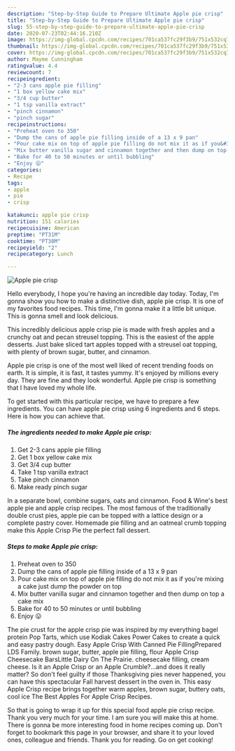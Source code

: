```yaml
---
description: "Step-by-Step Guide to Prepare Ultimate Apple pie crisp"
title: "Step-by-Step Guide to Prepare Ultimate Apple pie crisp"
slug: 55-step-by-step-guide-to-prepare-ultimate-apple-pie-crisp
date: 2020-07-23T02:44:16.210Z
image: https://img-global.cpcdn.com/recipes/701ca537fc29f3b9/751x532cq70/apple-pie-crisp-recipe-main-photo.jpg
thumbnail: https://img-global.cpcdn.com/recipes/701ca537fc29f3b9/751x532cq70/apple-pie-crisp-recipe-main-photo.jpg
cover: https://img-global.cpcdn.com/recipes/701ca537fc29f3b9/751x532cq70/apple-pie-crisp-recipe-main-photo.jpg
author: Mayme Cunningham
ratingvalue: 4.4
reviewcount: 7
recipeingredient:
- "2-3 cans apple pie filling"
- "1 box yellow cake mix"
- "3/4 cup butter"
- "1 tsp vanilla extract"
- "pinch cinnamon"
- "pinch sugar"
recipeinstructions:
- "Preheat oven to 350"
- "Dump the cans of apple pie filling inside of a 13 x 9 pan"
- "Pour cake mix on top of apple pie filling do not mix it as if you&#39;re mixing a cake just dump the powder on top"
- "Mix butter vanilla sugar and cinnamon together and then dump on top a cake mix"
- "Bake for 40 to 50 minutes or until bubbling"
- "Enjoy 😛"
categories:
- Recipe
tags:
- apple
- pie
- crisp

katakunci: apple pie crisp 
nutrition: 151 calories
recipecuisine: American
preptime: "PT31M"
cooktime: "PT38M"
recipeyield: "2"
recipecategory: Lunch

---
```



![Apple pie crisp](https://img-global.cpcdn.com/recipes/701ca537fc29f3b9/751x532cq70/apple-pie-crisp-recipe-main-photo.jpg)

Hello everybody, I hope you're having an incredible day today. Today, I'm gonna show you how to make a distinctive dish, apple pie crisp. It is one of my favorites food recipes. This time, I'm gonna make it a little bit unique. This is gonna smell and look delicious.

This incredibly delicious apple crisp pie is made with fresh apples and a crunchy oat and pecan streusel topping. This is the easiest of the apple desserts. Just bake sliced tart apples topped with a streusel oat topping, with plenty of brown sugar, butter, and cinnamon.

Apple pie crisp is one of the most well liked of recent trending foods on earth. It is simple, it is fast, it tastes yummy. It's enjoyed by millions every day. They are fine and they look wonderful. Apple pie crisp is something that I have loved my whole life.


To get started with this particular recipe, we have to prepare a few ingredients. You can have apple pie crisp using 6 ingredients and 6 steps. Here is how you can achieve that.

##### The ingredients needed to make Apple pie crisp:

1. Get 2-3 cans apple pie filling
1. Get 1 box yellow cake mix
1. Get 3/4 cup butter
1. Take 1 tsp vanilla extract
1. Take pinch cinnamon
1. Make ready pinch sugar


In a separate bowl, combine sugars, oats and cinnamon. Food &amp; Wine&#39;s best apple pie and apple crisp recipes. The most famous of the traditionally double crust pies, apple pie can be topped with a lattice design or a complete pastry cover. Homemade pie filling and an oatmeal crumb topping make this Apple Crisp Pie the perfect fall dessert. 

##### Steps to make Apple pie crisp:

1. Preheat oven to 350
1. Dump the cans of apple pie filling inside of a 13 x 9 pan
1. Pour cake mix on top of apple pie filling do not mix it as if you&#39;re mixing a cake just dump the powder on top
1. Mix butter vanilla sugar and cinnamon together and then dump on top a cake mix
1. Bake for 40 to 50 minutes or until bubbling
1. Enjoy 😛


The pie crust for the apple crisp pie was inspired by my everything bagel protein Pop Tarts, which use Kodiak Cakes Power Cakes to create a quick and easy pastry dough. Easy Apple Crisp With Canned Pie FillingPrepared LDS Family. brown sugar, butter, apple pie filling, flour Apple Crisp Cheesecake BarsLittle Dairy On The Prairie. cheesecake filling, cream cheese. Is it an Apple Crisp or an Apple Crumble?…and does it really matter? So don&#39;t feel guilty if those Thanksgiving pies never happened, you can have this spectacular Fall harvest dessert in the oven in. This easy Apple Crisp recipe brings together warm apples, brown sugar, buttery oats, cool ice The Best Apples For Apple Crisp Recipes. 

So that is going to wrap it up for this special food apple pie crisp recipe. Thank you very much for your time. I am sure you will make this at home. There is gonna be more interesting food in home recipes coming up. Don't forget to bookmark this page in your browser, and share it to your loved ones, colleague and friends. Thank you for reading. Go on get cooking!

